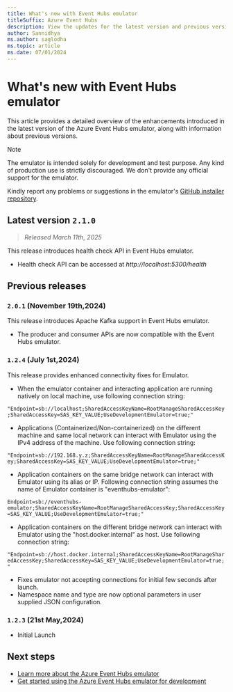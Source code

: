```yaml
---
title: What's new with Event Hubs emulator
titleSuffix: Azure Event Hubs
description: View the updates for the latest version and previous versions of the Azure Event Hubs emulator.
author: Sannidhya
ms.author: saglodha
ms.topic: article
ms.date: 07/01/2024
---
```



# What's new with Event Hubs emulator

This article provides a detailed overview of the enhancements introduced in the latest version of the Azure Event Hubs emulator, along with information about previous versions.

> [!NOTE]
> The emulator is intended solely for development and test purpose. Any kind of production use is strictly discouraged. We don't provide any official support for the emulator.
>
> Kindly report any problems or suggestions in the emulator's [GitHub installer repository](https://github.com/Azure/azure-event-hubs-emulator-installer/issues).


## Latest version ``2.1.0``

> *Released March 11th, 2025*

This release introduces health check API in Event Hubs emulator. 
- Health check API can be accessed at *http://localhost:5300/health*

## Previous releases

### ``2.0.1`` (November 19th,2024)

This release introduces Apache Kafka support in Event Hubs emulator. 
- The producer and consumer APIs are now compatible with the Event Hubs emulator.

### ``1.2.4`` (July 1st,2024)

This release provides enhanced connectivity fixes for Emulator. 
 
  - When the emulator container and interacting application are running natively on local machine, use following connection string:

  `"Endpoint=sb://localhost;SharedAccessKeyName=RootManageSharedAccessKey;SharedAccessKey=SAS_KEY_VALUE;UseDevelopmentEmulator=true;"`

  - Applications (Containerized/Non-containerized) on the different machine and same local network can interact with Emulator using the IPv4 address of the machine. Use following connection string:

  `"Endpoint=sb://192.168.y.z;SharedAccessKeyName=RootManageSharedAccessKey;SharedAccessKey=SAS_KEY_VALUE;UseDevelopmentEmulator=true;"`

  - Application containers on the same bridge network can interact with Emulator using its alias or IP. Following connection string assumes the name of Emulator container is "eventhubs-emulator":

  `Endpoint=sb://eventhubs-emulator;SharedAccessKeyName=RootManageSharedAccessKey;SharedAccessKey=SAS_KEY_VALUE;UseDevelopmentEmulator=true;"`

  - Application containers on the different bridge network can interact with Emulator using the "host.docker.internal" as host. Use following connection string:

  `"Endpoint=sb://host.docker.internal;SharedAccessKeyName=RootManageSharedAccessKey;SharedAccessKey=SAS_KEY_VALUE;UseDevelopmentEmulator=true;"`

- Fixes emulator not accepting connections for initial few seconds after launch.
- Namespace name and type are now optional parameters in user supplied JSON configuration. 

### ``1.2.3`` (21st May,2024)

- Initial Launch

## Next steps

- [Learn more about the Azure Event Hubs emulator](overview-emulator.md)
- [Get started using the Azure Event Hubs emulator for development](test-locally-with-event-hub-emulator.md)
